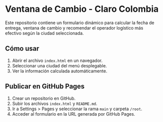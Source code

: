 
# Ventana de Cambio - Claro Colombia

Este repositorio contiene un formulario dinámico para calcular la fecha de entrega, ventana de cambio y recomendar el operador logístico más efectivo según la ciudad seleccionada.

## Cómo usar

1. Abrir el archivo `index.html` en un navegador.
2. Seleccionar una ciudad del menú desplegable.
3. Ver la información calculada automáticamente.

## Publicar en GitHub Pages

1. Crear un repositorio en GitHub.
2. Subir los archivos `index.html` y `README.md`.
3. Ir a Settings > Pages y seleccionar la rama `main` y carpeta `/root`.
4. Acceder al formulario en la URL generada por GitHub Pages.

